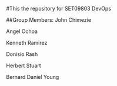 #This the repository for SET09803 DevOps

##Group Members:
John Chimezie

Angel Ochoa

Kenneth Ramirez

Donisio Rash

Herbert Stuart

Bernard Daniel Young